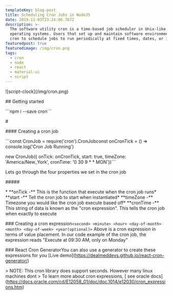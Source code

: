 ```yaml
---
templateKey: blog-post
title: Scheduling Cron Jobs in NodeJS
date: 2019-11-05T23:24:08.767Z
description: >-
  The software utility cron is a time-based job scheduler in Unix-like computer
  operating systems. Users that set up and maintain software environments use
  cron to schedule jobs to run periodically at fixed times, dates, or intervals
featuredpost: true
featuredimage: /img/cron.png
tags:
  - cron
  - node
  - react
  - material-ui
  - script
---
```

!\[script-clock](/img/cron.png)

\## Getting started

\`\`\`npm i --save cron\`\`\`

\# 

\#### Creating a cron job

\`\``const CronJob = require('cron').CronJobconst onCronTick = () => console.log('Cron Job Running')

new CronJob({    onTick: onCronTick,    start: true,    timeZone: 'America/New_York',    cronTime: '0 30 9 \* \* MON'})\`\``

Lets go through the four properties we set in the cron job

\##### 

\* \*\*onTick      -\*\* This is the function that execute when the cron job runs\* \*\*start         -\*\* Tell the cron job to start when instantiated\* \*\*timeZone -\*\* Timezone you would like the cron job execute based off\* \*\*cronTime -\*\* This string of data is known as the "cron expression". This tells the cron job when exactly to execute

\### Creating a cron expression`<second> <minute> <hour> <day-of-month> <month> <day-of-week> <year(optional)>`  Above is a cron expression in terms of value placement. In our code example of the cron job, the expression reads "Execute at 09:30 AM, only on Monday"

\### React Cron GeneratorYou can also use a generator to create these expressions for you  \[Live demo](https://dealmeddevs.github.io/react-cron-generator/)



\> NOTE: This cron library does support seconds. However many linux machines dont  > To learn more about cron expressions, \[ see oracle docs](https://docs.oracle.com/cd/E12058_01/doc/doc.1014/e12030/cron_expressions.htm)

